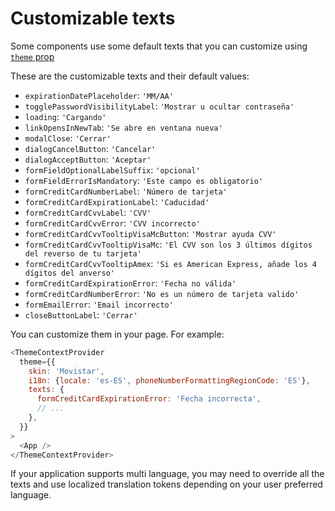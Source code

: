 # Customizable texts

Some components use some default texts that you can customize using [`theme` prop](./theme-config.md)

These are the customizable texts and their default values:

- `expirationDatePlaceholder`: `'MM/AA'`
- `togglePasswordVisibilityLabel`: `'Mostrar u ocultar contraseña'`
- `loading`: `'Cargando'`
- `linkOpensInNewTab`: `'Se abre en ventana nueva'`
- `modalClose`: `'Cerrar'`
- `dialogCancelButton`: `'Cancelar'`
- `dialogAcceptButton`: `'Aceptar'`
- `formFieldOptionalLabelSuffix`: `'opcional'`
- `formFieldErrorIsMandatory`: `'Este campo es obligatorio'`
- `formCreditCardNumberLabel`: `'Número de tarjeta'`
- `formCreditCardExpirationLabel`: `'Caducidad'`
- `formCreditCardCvvLabel`: `'CVV'`
- `formCreditCardCvvError`: `'CVV incorrecto'`
- `formCreditCardCvvTooltipVisaMcButton`: `'Mostrar ayuda CVV'`
- `formCreditCardCvvTooltipVisaMc`: `'El CVV son los 3 últimos dígitos del reverso de tu tarjeta'`
- `formCreditCardCvvTooltipAmex`: `'Si es American Express, añade los 4 dígitos del anverso'`
- `formCreditCardExpirationError`: `'Fecha no válida'`
- `formCreditCardNumberError`: `'No es un número de tarjeta valido'`
- `formEmailError`: `'Email incorrecto'`
- `closeButtonLabel`: `'Cerrar'`

You can customize them in your page. For example:

```js
<ThemeContextProvider
  theme={{
    skin: 'Movistar',
    i18n: {locale: 'es-ES', phoneNumberFormattingRegionCode: 'ES'},
    texts: {
      formCreditCardExpirationError: 'Fecha incorrecta',
      // ...
    },
  }}
>
  <App />
</ThemeContextProvider>
```

If your application supports multi language, you may need to override all the texts and use localized
translation tokens depending on your user preferred language.
